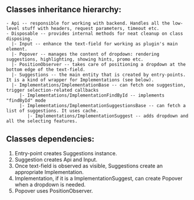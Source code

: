 
## Classes inheritance hierarchy:

```
- Api -- responsible for working with backend. Handles all the low-level stuff with headers, request parameters, timeout etc.
- Disposable -- provides internal methods for neat cleanup on class disposing.
  |- Input -- enhance the text-field for working as plugin's main element.
  |- Popover -- manages the content of dropdown: rendering suggestions, highlighting, showing hints, promo etc.
  |- PositionObserver -- takes care of positioning a dropdown at the bottom edge of the text-field.
  |- Suggestions -- the main entity that is created by entry-points. It is a kind of wrapper for Implementations (see below).
  |- Implementations/ImplementationBase -- can fetch one suggestion, trigger selection-related callbacks
     |- Implementations/ImplementationFindById -- implements "findById" mode
     |- Implementations/ImplementationSuggestionsBase -- can fetch a list of suggestions. It uses cache.
        |- Implementations/ImplementationSuggest -- adds dropdown and all the selecting features.
```

## Classes dependencies:

1. Entry-point creates Suggestions instance.
2. Suggestion creates Api and Input.
3. Once text-field is observed as visible, Suggestions create an appropriate Implementation.
4. Implementation, if it is a ImplementationSuggest, can create Popover when a dropdown is needed.
5. Popover uses PositionObserver.
